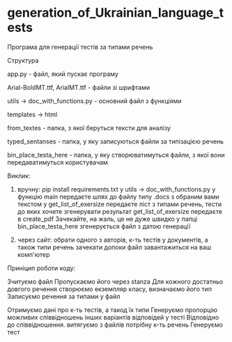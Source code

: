 # generation_of_Ukrainian_language_tests
Програма для генерації тестів за типами речень

Структура

app.py - файл, який пускає програму

Arial-BoldMT.ttf, ArialMT.ttf - файли зі шрифтами

utils -> doc_with_functions.py - основний файл з функціями 

templates -> html

from_textes - папка, з якої беруться тексти для аналізу

typed_sentanses - папка, у яку записуються файли за типізацією речень

bin_place_testa_here - папка, у яку створюватимуться файли, з якої вони передаватимуться користувачам


Виклик: 

1) вручну:
   pip install requirements.txt
   у utils -> doc_with_functions.py у функцію main передаєте шлях до файлу типу .docs з обраним вами текстом
   у get_list_of_exersize передаєте ліст з типами речень, тести до яких хочете згенерувати
   результат get_list_of_exersize передаєте в create_pdf
   Зачекайте, на жаль, це не дуже швидко
   у папці bin_place_testa_here згенерується файл з датою генерації

2) через сайт:
   обрати одного з авторів, к-ть тестів у документів, а також типи речень
   зачекати допоки файл завантажиться на ваш комп'ютер


Приніцип роботи коду:

Зчитуємо файл
Пропускаємо його через stanza
Для кожного достатньо довгого речення створюємо екземпляр класу, визначаємо його тип
Записуємо речення за типами у файл

Отримуємо дані про к-ть тестів, а такод їх типи
Генеруємо пропорцію можливих співвідношень інших варіантів відповідей у тесті
Відповідно до співвідношення. витягуємо з файлів потрібну к-ть речень
Генеруємо тест
